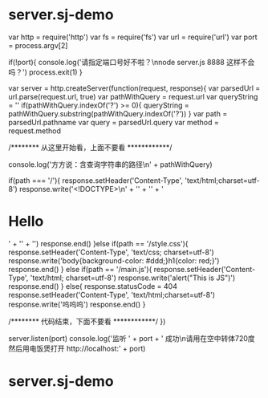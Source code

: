# server.sj-demo
var http = require('http')
var fs = require('fs')
var url = require('url')
var port = process.argv[2]

if(!port){
  console.log('请指定端口号好不啦？\nnode server.js 8888 这样不会吗？')
  process.exit(1)
}

var server = http.createServer(function(request, response){
  var parsedUrl = url.parse(request.url, true)
  var pathWithQuery = request.url 
  var queryString = ''
  if(pathWithQuery.indexOf('?') >= 0){ queryString = pathWithQuery.substring(pathWithQuery.indexOf('?')) }
  var path = parsedUrl.pathname
  var query = parsedUrl.query
  var method = request.method

  /******** 从这里开始看，上面不要看 ************/

  console.log('方方说：含查询字符串的路径\n' + pathWithQuery)

  if(path === '/'){
    response.setHeader('Content-Type', 'text/html;charset=utf-8')
    response.write('<!DOCTYPE>\n<html>' +
    '<head><link rel="stylesheet" href="/style">' +
    '</head><body>' +
    '<h1>Hello</h1>' + 
    '<script src="/script"></script>' +
    '</body></html>') 
    response.end()
  }else if(path == '/style.css'){
   response.setHeader('Content-Type', 'text/css; charset=utf-8')
   response.write('body{background-color: #ddd;}h1{color: red;}')
   response.end()
  }
    else if(path == '/main.js'){
    response.setHeader('Content-Type', 'text/html; charset=utf-8')
    response.write('alert("This is JS")')
    response.end()
    }
    else{
    response.statusCode = 404
    response.setHeader('Content-Type', 'text/html;charset=utf-8')
    response.write('呜呜呜')
    response.end()
  }

  /******** 代码结束，下面不要看 ************/
})

server.listen(port)
console.log('监听 ' + port + ' 成功\n请用在空中转体720度然后用电饭煲打开 http://localhost:' + port)

# server.sj-demo
